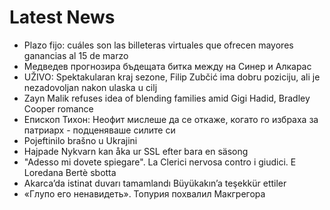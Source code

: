 # Latest News
-  Plazo fijo: cuáles son las billeteras virtuales que ofrecen mayores ganancias al 15 de marzo
-  Медведев прогнозира бъдещата битка между на Синер и Алкарас
-  UŽIVO: Spektakularan kraj sezone, Filip Zubčić ima dobru poziciju, ali je nezadovoljan nakon ulaska u cilj
-  Zayn Malik refuses idea of blending families amid Gigi Hadid, Bradley Cooper romance
-  Епископ Тихон: Неофит мислеше да се откаже, когато го избраха за патриарх - подценяваше силите си
-  Pojeftinilo brašno u Ukrajini
-  Hajpade Nykvarn kan åka ur SSL efter bara en säsong
-  "Adesso mi dovete spiegare". La Clerici nervosa contro i giudici. E Loredana Bertè sbotta
-  Akarca’da istinat duvarı tamamlandı Büyükakın’a teşekkür ettiler
-  «Глупо его ненавидеть». Топурия похвалил Макгрегора
